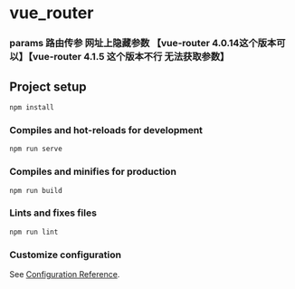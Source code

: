 # vue_router
### params 路由传参 网址上隐藏参数 【vue-router 4.0.14这个版本可以】【vue-router 4.1.5 这个版本不行 无法获取参数】
## Project setup
```
npm install
```

### Compiles and hot-reloads for development
```
npm run serve
```

### Compiles and minifies for production
```
npm run build
```

### Lints and fixes files
```
npm run lint
```

### Customize configuration
See [Configuration Reference](https://cli.vuejs.org/config/).
